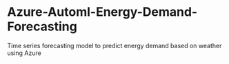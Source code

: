 # Azure-Automl-Energy-Demand-Forecasting
Time series forecasting model to predict energy demand based on weather using Azure
